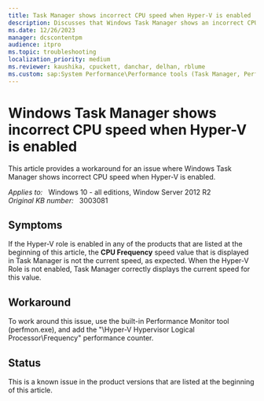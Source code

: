 ```yaml
---
title: Task Manager shows incorrect CPU speed when Hyper-V is enabled
description: Discusses that Windows Task Manager shows an incorrect CPU speed when Hyper-V is enabled in Windows Server 2012 R2. Provides a workaround.
ms.date: 12/26/2023
manager: dcscontentpm
audience: itpro
ms.topic: troubleshooting
localization_priority: medium
ms.reviewer: kaushika, cpuckett, danchar, delhan, rblume
ms.custom: sap:System Performance\Performance tools (Task Manager, Perfmon, WSRM, and WPA), csstroubleshoot
---
```

# Windows Task Manager shows incorrect CPU speed when Hyper-V is enabled

This article provides a workaround for an issue where Windows Task Manager shows incorrect CPU speed when Hyper-V is enabled.

_Applies to:_ &nbsp; Windows 10 - all editions, Window Server 2012 R2  
_Original KB number:_ &nbsp; 3003081

## Symptoms

If the Hyper-V role is enabled in any of the products that are listed at the beginning of this article, the **CPU Frequency** speed value that is displayed in Task Manager is not the current speed, as expected. When the Hyper-V Role is not enabled, Task Manager correctly displays the current speed for this value.

## Workaround

To work around this issue, use the built-in Performance Monitor tool (perfmon.exe), and add the "\\Hyper-V Hypervisor Logical Processor\\Frequency" performance counter.

## Status

This is a known issue in the product versions that are listed at the beginning of this article.
